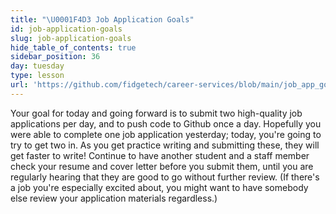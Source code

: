 ```yaml
---
title: "\U0001F4D3 Job Application Goals"
id: job-application-goals
slug: job-application-goals
hide_table_of_contents: true
sidebar_position: 36
day: tuesday
type: lesson
url: 'https://github.com/fidgetech/career-services/blob/main/job_app_goals.md'
---
```


Your goal for today and going forward is to submit two high-quality job applications per day, and to push code to Github once a day. Hopefully you were able to complete one job application yesterday; today, you're going to try to get two in. As you get practice writing and submitting these, they will get faster to write! Continue to have another student and a staff member check your resume and cover letter before you submit them, until you are regularly hearing that they are good to go without further review. (If there's a job you're especially excited about, you might want to have somebody else review your application materials regardless.)